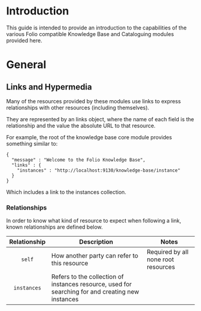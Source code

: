 # Introduction

This guide is intended to provide an introduction to the capabilities of the various Folio compatible Knowledge Base and Cataloguing modules provided here.

# General

## Links and Hypermedia

Many of the resources provided by these modules use links to express relationships with other resources (including themselves).

They are represented by an links object, where the name of each field is the relationship and the value the absolute URL to that resource. 

For example, the root of the knowledge base core module provides something similar to:

```
{
  "message" : "Welcome to the Folio Knowledge Base",
  "links" : {
    "instances" : "http://localhost:9130/knowledge-base/instance"
  }
}
```
Which includes a link to the instances collection.

### Relationships

In order to know what kind of resource to expect when following a link, known relationships are defined below.

| Relationship | Description | Notes |
|:------------:|-------------|----------|
| `self` | How another party can refer to this resource | Required by all none root resources |
| `instances` | Refers to the collection of instances resource, used for searching for and creating new instances ||


